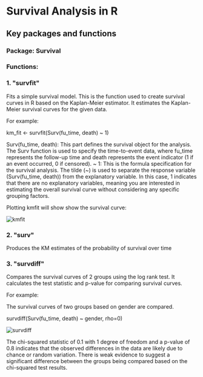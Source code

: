 # Survival Analysis in R
## Key packages and functions
### Package: Survival
### Functions:

### 1. "survfit"
Fits a simple survival model. This is the function used to create survival curves in R based on the Kaplan-Meier estimator. It estimates the Kaplan-Meier survival curves for the given data. 

For example:

km_fit <- survfit(Surv(fu_time, death) ~ 1)

Surv(fu_time, death): This part defines the survival object for the analysis. The Surv function is used to specify the time-to-event data, where fu_time represents the follow-up time and death represents the event indicator (1 if an event occurred, 0 if censored). ~ 1: This is the formula specification for the survival analysis. The tilde (~) is used to separate the response variable (Surv(fu_time, death)) from the explanatory variable. In this case, 1 indicates that there are no explanatory variables, meaning you are interested in estimating the overall survival curve without considering any specific grouping factors.

Plotting kmfit will show show the survival curve:

![kmfit](https://github.com/1Genevieve/Survival_Analysis/blob/master/kmfit1.JPG)

### 2. "surv" 
Produces the KM estimates of the probability of survival over time

### 3. "survdiff" 
Compares the survival curves of 2 groups using the log rank test. It calculates the test statistic and p-value for comparing survival curves.

For example:

The survival curves of two groups based on gender are compared. 

survdiff(Surv(fu_time, death) ~ gender, rho=0)



![survdiff](https://github.com/1Genevieve/Survival_Analysis/blob/master/survdiff1.JPG)

The chi-squared statistic of 0.1 with 1 degree of freedom and a p-value of 0.8 indicates that the observed differences in the data are likely due to chance or random variation. There is weak evidence to suggest a significant difference between the groups being compared based on the chi-squared test results.
